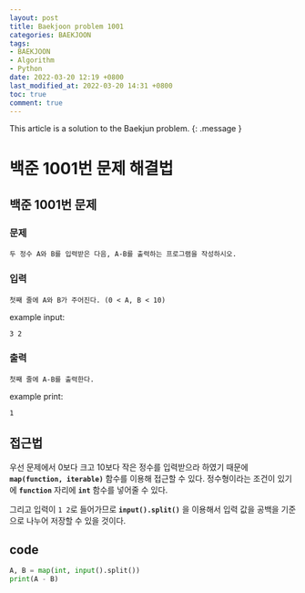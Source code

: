 ```yaml
---
layout: post
title: Baekjoon problem 1001
categories: BAEKJOON
tags:
- BAEKJOON
- Algorithm
- Python
date: 2022-03-20 12:19 +0800
last_modified_at: 2022-03-20 14:31 +0800
toc: true
comment: true
---
```


This article is a solution to the Baekjun problem.
{: .message }

# 백준 1001번 문제 해결법

## 백준 1001번 문제

### 문제

```
두 정수 A와 B를 입력받은 다음, A-B를 출력하는 프로그램을 작성하시오.
```

### 입력

```
첫째 줄에 A와 B가 주어진다. (0 < A, B < 10)
```

example input:
```
3 2
```

### 출력

```
첫째 줄에 A-B를 출력한다.
```

example print:
```
1
```

## 접근법
우선 문제에서 0보다 크고 10보다 작은 정수를 입력받으라 하였기 때문에 **```map(function, iterable)```** 함수를 이용해 접근할 수 있다. 정수형이라는 조건이 있기에 **```function```** 자리에 **```int```** 함수를 넣어줄 수 있다.

그리고 입력이 ```1 2```로 들어가므로 **```input().split()```** 을 이용해서 입력 값을 공백을 기준으로 나누어 저장할 수 있을 것이다.

## code
```py
A, B = map(int, input().split())
print(A - B)
```
